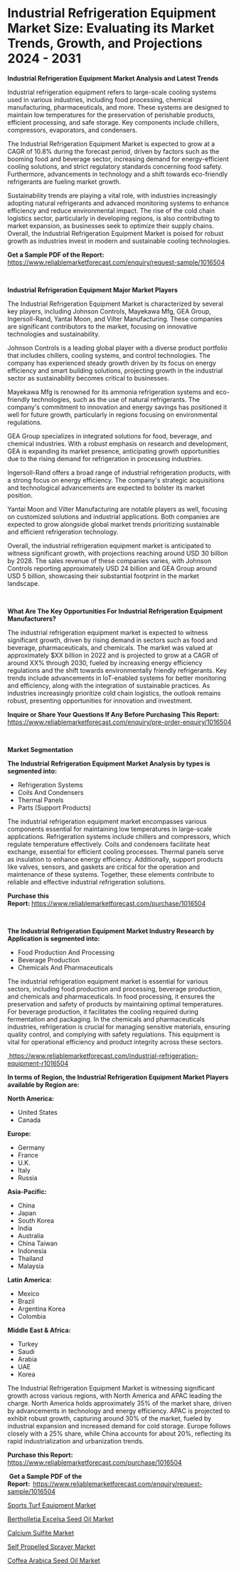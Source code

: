 <p><h1>Industrial Refrigeration Equipment Market Size: Evaluating its Market Trends, Growth, and Projections 2024 - 2031</h1></p><p><strong>Industrial Refrigeration Equipment Market Analysis and Latest Trends</strong></p>
<p><p>Industrial refrigeration equipment refers to large-scale cooling systems used in various industries, including food processing, chemical manufacturing, pharmaceuticals, and more. These systems are designed to maintain low temperatures for the preservation of perishable products, efficient processing, and safe storage. Key components include chillers, compressors, evaporators, and condensers.</p><p>The Industrial Refrigeration Equipment Market is expected to grow at a CAGR of 10.8% during the forecast period, driven by factors such as the booming food and beverage sector, increasing demand for energy-efficient cooling solutions, and strict regulatory standards concerning food safety. Furthermore, advancements in technology and a shift towards eco-friendly refrigerants are fueling market growth. </p><p>Sustainability trends are playing a vital role, with industries increasingly adopting natural refrigerants and advanced monitoring systems to enhance efficiency and reduce environmental impact. The rise of the cold chain logistics sector, particularly in developing regions, is also contributing to market expansion, as businesses seek to optimize their supply chains. Overall, the Industrial Refrigeration Equipment Market is poised for robust growth as industries invest in modern and sustainable cooling technologies.</p></p>
<p><strong>Get a Sample PDF of the Report:&nbsp;</strong> <a href="https://www.reliablemarketforecast.com/enquiry/request-sample/1016504">https://www.reliablemarketforecast.com/enquiry/request-sample/1016504</a></p>
<p>&nbsp;</p>
<p><strong>Industrial Refrigeration Equipment Major Market Players</strong></p>
<p><p>The Industrial Refrigeration Equipment Market is characterized by several key players, including Johnson Controls, Mayekawa Mfg, GEA Group, Ingersoll-Rand, Yantai Moon, and Vilter Manufacturing. These companies are significant contributors to the market, focusing on innovative technologies and sustainability.</p><p>Johnson Controls is a leading global player with a diverse product portfolio that includes chillers, cooling systems, and control technologies. The company has experienced steady growth driven by its focus on energy efficiency and smart building solutions, projecting growth in the industrial sector as sustainability becomes critical to businesses.</p><p>Mayekawa Mfg is renowned for its ammonia refrigeration systems and eco-friendly technologies, such as the use of natural refrigerants. The company's commitment to innovation and energy savings has positioned it well for future growth, particularly in regions focusing on environmental regulations.</p><p>GEA Group specializes in integrated solutions for food, beverage, and chemical industries. With a robust emphasis on research and development, GEA is expanding its market presence, anticipating growth opportunities due to the rising demand for refrigeration in processing industries.</p><p>Ingersoll-Rand offers a broad range of industrial refrigeration products, with a strong focus on energy efficiency. The company's strategic acquisitions and technological advancements are expected to bolster its market position. </p><p>Yantai Moon and Vilter Manufacturing are notable players as well, focusing on customized solutions and industrial applications. Both companies are expected to grow alongside global market trends prioritizing sustainable and efficient refrigeration technology.</p><p>Overall, the industrial refrigeration equipment market is anticipated to witness significant growth, with projections reaching around USD 30 billion by 2028. The sales revenue of these companies varies, with Johnson Controls reporting approximately USD 24 billion and GEA Group around USD 5 billion, showcasing their substantial footprint in the market landscape.</p></p>
<p>&nbsp;</p>
<p><strong>What Are The Key Opportunities For Industrial Refrigeration Equipment Manufacturers?</strong></p>
<p><p>The industrial refrigeration equipment market is expected to witness significant growth, driven by rising demand in sectors such as food and beverage, pharmaceuticals, and chemicals. The market was valued at approximately $XX billion in 2022 and is projected to grow at a CAGR of around XX% through 2030, fueled by increasing energy efficiency regulations and the shift towards environmentally friendly refrigerants. Key trends include advancements in IoT-enabled systems for better monitoring and efficiency, along with the integration of sustainable practices. As industries increasingly prioritize cold chain logistics, the outlook remains robust, presenting opportunities for innovation and investment.</p></p>
<p><strong>Inquire or Share Your Questions If Any Before Purchasing This Report:</strong> <a href="https://www.reliablemarketforecast.com/enquiry/pre-order-enquiry/1016504">https://www.reliablemarketforecast.com/enquiry/pre-order-enquiry/1016504</a></p>
<p>&nbsp;</p>
<p><strong>Market Segmentation</strong></p>
<p><strong>The Industrial Refrigeration Equipment Market Analysis by types is segmented into:</strong></p>
<p><ul><li>Refrigeration Systems</li><li>Coils And Condensers</li><li>Thermal Panels</li><li>Parts (Support Products)</li></ul></p>
<p><p>The industrial refrigeration equipment market encompasses various components essential for maintaining low temperatures in large-scale applications. Refrigeration systems include chillers and compressors, which regulate temperature effectively. Coils and condensers facilitate heat exchange, essential for efficient cooling processes. Thermal panels serve as insulation to enhance energy efficiency. Additionally, support products like valves, sensors, and gaskets are critical for the operation and maintenance of these systems. Together, these elements contribute to reliable and effective industrial refrigeration solutions.</p></p>
<p><strong>Purchase this Report:&nbsp;</strong><a href="https://www.reliablemarketforecast.com/purchase/1016504">https://www.reliablemarketforecast.com/purchase/1016504</a></p>
<p>&nbsp;</p>
<p><strong>The Industrial Refrigeration Equipment Market Industry Research by Application is segmented into:</strong></p>
<p><ul><li>Food Production And Processing</li><li>Beverage Production</li><li>Chemicals And Pharmaceuticals</li></ul></p>
<p><p>The industrial refrigeration equipment market is essential for various sectors, including food production and processing, beverage production, and chemicals and pharmaceuticals. In food processing, it ensures the preservation and safety of products by maintaining optimal temperatures. For beverage production, it facilitates the cooling required during fermentation and packaging. In the chemicals and pharmaceuticals industries, refrigeration is crucial for managing sensitive materials, ensuring quality control, and complying with safety regulations. This equipment is vital for operational efficiency and product integrity across these sectors.</p></p>
<p><a href="https://www.reliablemarketforecast.com/industrial-refrigeration-equipment-r1016504">&nbsp;https://www.reliablemarketforecast.com/industrial-refrigeration-equipment-r1016504</a></p>
<p><strong>In terms of Region, the Industrial Refrigeration Equipment Market Players available by Region are:</strong></p>
<p>
    <p> <strong> North America: </strong>
        <ul>
            <li>United States</li>
            <li>Canada</li>
        </ul>
        </p> 
    <p> <strong> Europe: </strong>
        <ul>
            <li>Germany</li>
            <li>France</li>
            <li>U.K.</li>
            <li>Italy</li>
            <li>Russia</li>
        </ul>
        </p> 
    <p> <strong> Asia-Pacific: </strong>
        <ul>
            <li>China</li>
            <li>Japan</li>
            <li>South Korea</li>
            <li>India</li>
            <li>Australia</li>
            <li>China Taiwan</li>
            <li>Indonesia</li>
            <li>Thailand</li>
            <li>Malaysia</li>
        </ul>
        </p> 
    <p> <strong> Latin America: </strong>
        <ul>
            <li>Mexico</li>
            <li>Brazil</li>
            <li>Argentina Korea</li>
            <li>Colombia</li>
        </ul>
        </p> 
    <p> <strong> Middle East & Africa: </strong>
        <ul>
            <li>Turkey</li>
            <li>Saudi</li>
            <li>Arabia</li>
            <li>UAE</li>
            <li>Korea</li>
        </ul>
    </p>
    </p>
<p><p>The Industrial Refrigeration Equipment Market is witnessing significant growth across various regions, with North America and APAC leading the charge. North America holds approximately 35% of the market share, driven by advancements in technology and energy efficiency. APAC is projected to exhibit robust growth, capturing around 30% of the market, fueled by industrial expansion and increased demand for cold storage. Europe follows closely with a 25% share, while China accounts for about 20%, reflecting its rapid industrialization and urbanization trends.</p></p>
<p><strong>Purchase this Report: </strong><a href="https://www.reliablemarketforecast.com/purchase/1016504">https://www.reliablemarketforecast.com/purchase/1016504</a></p>
<p>&nbsp;<strong>Get a Sample PDF of the Report:&nbsp;&nbsp;</strong><a href="https://www.reliablemarketforecast.com/enquiry/request-sample/1016504">https://www.reliablemarketforecast.com/enquiry/request-sample/1016504</a></p>
<p><strong></strong></p>
<p><p><a href="https://medium.com/@lamm8276/in-the-sports-turf-equipment-market-the-main-focus-is-on-keeping-costs-low-and-getting-the-most-5efc4752fe9e">Sports Turf Equipment Market</a></p><p><a href="https://issuu.com/reportprime-2/docs/bertholletia-excelsa-seed-oil-marke_48f8adc7e3a0f7">Bertholletia Excelsa Seed Oil Market</a></p><p><a href="https://www.linkedin.com/pulse/calcium-sulfite-market-forecasts-trends-impact-analysis-2024-8scuc?trackingId=glJjG7zlRLaBN4Q6jLwNhg%3D%3D">Calcium Sulfite Market</a></p><p><a href="https://medium.com/@lamm8276/this-report-aims-to-deliver-an-in-depth-analysis-of-the-global-self-propelled-sprayer-market-91fefce3f729?postPublishedType=initial">Self Propelled Sprayer Market</a></p><p><a href="https://issuu.com/reportprime-2/docs/coffea-arabica-seed-oil-market-size_f0926aa0595626">Coffea Arabica Seed Oil Market</a></p></p>